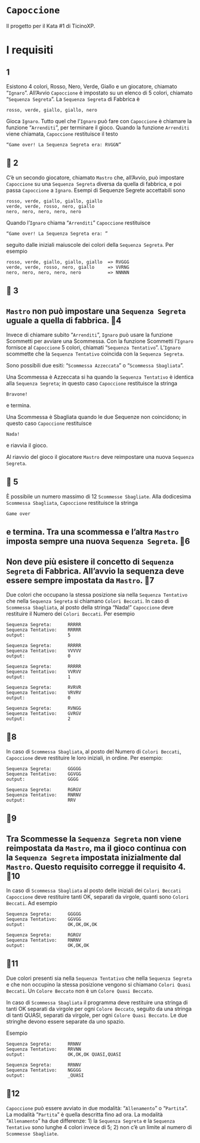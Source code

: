 `Capoccione`
==========

Il progetto per il Kata #1 di TicinoXP.


I requisiti
===========



1
-

Esistono 4 colori, Rosso, Nero, Verde, Giallo e un giocatore, chiamato “`Ignaro`”.
All’Avvio `Capoccione` è impostato su un elenco di 5 colori, chiamato “`Sequenza Segreta`”.
La `Sequenza Segreta` di Fabbrica è

```
rosso, verde, giallo, giallo, nero
```

Gioca `Ignaro`.
Tutto quel che l’`Ignaro` può fare con `Capoccione` è chiamare la funzione “`Arrenditi`”, per terminare il gioco.
Quando la funzione `Arrenditi` viene chiamata, `Capoccione` restituisce il testo

```
“Game over! La Sequenza Segreta era: RVGGN”
```


2
-

C’è un secondo giocatore, chiamato `Mastro` che, all’Avvio, può impostare `Capoccione` su una `Sequenza Segreta` diversa da quella di fabbrica, e poi passa `Capoccione` a `Ignaro`.
Esempi di Sequenze Segrete accettabili sono 

```
rosso, verde, giallo, giallo, giallo
verde, verde, rosso, nero, giallo
nero, nero, nero, nero, nero
```

Quando l’`Ignaro` chiama “`Arrenditi`” `Capoccione` restituisce

```
“Game over! La Sequenza Segreta era: ”
```

seguito dalle iniziali maiuscole dei colori della `Sequenza Segreta`. Per esempio 

```
rosso, verde, giallo, giallo, giallo  => RVGGG
verde, verde, rosso, nero, giallo     => VVRNG
nero, nero, nero, nero, nero          => NNNNN
```

3
-

`Mastro` non può impostare una `Sequenza Segreta` uguale a quella di fabbrica.
4
-

Invece di chiamare subito “`Arrenditi`”, `Ignaro` può usare la funzione Scommetti per avviare una Scommessa.
Con la funzione Scommetti l’`Ignaro` fornisce al `Capoccione` 5 colori, chiamati “`Sequenza Tentativo`”. L’`Ignaro` scommette che la `Sequenza Tentativo` coincida con la `Sequenza Segreta`.

Sono possibili due esiti: “`Scommessa Azzeccata`” o “`Scommessa Sbagliata`”.

Una Scommessa è Azzeccata si ha quando la `Sequenza Tentativo` è identica alla `Sequenza Segreta`; in questo caso `Capoccione` restituisce la stringa 

```
Bravone!
```

 e termina. 

Una Scommessa è Sbagliata quando  le due Sequenze non coincidono; in questo caso `Capoccione` restituisce 

```
Nada!
```

e riavvia il gioco.

Al riavvio del gioco il giocatore `Mastro` deve reimpostare una nuova `Sequenza Segreta`. 


5
-

È possibile un numero massimo di 12 `Scommesse Sbagliate`.
Alla dodicesima `Scommessa Sbagliata`, `Capoccione` restituisce la stringa 

```
Game over
```

e termina. 
Tra una scommessa e l’altra `Mastro` imposta sempre una nuova `Sequenza Segreta`.
6
-

Non deve più esistere il concetto di `Sequenza Segreta` di Fabbrica. All’avvio la sequenza deve essere sempre impostata da `Mastro`.
7
-

Due colori che occupano la stessa posizione sia nella `Sequenza Tentativo` che nella `Sequenza Segreta` si chiamano `Colori Beccati`.
In caso di `Scommessa Sbagliata`, al posto della stringa “Nada!” `Capoccione` deve restituire  il Numero dei `Colori Beccati`. Per esempio

```
Sequenza Segreta:      RRRRR
Sequenza Tentativo:    RRRRR
output:                5

Sequenza Segreta:      RRRRR
Sequenza Tentativo:    VVVVV
output:                0

Sequenza Segreta:      RRRRR
Sequenza Tentativo:    VVRVV
output:                1

Sequenza Segreta:      RVRVR
Sequenza Tentativo:    VRVRV
output:                0

Sequenza Segreta:      RVNGG
Sequenza Tentativo:    GVRGV
output:                2
```

8
-

In caso di `Scommessa Sbagliata`, al posto del Numero di `Colori Beccati`, `Capoccione` deve restituire le loro iniziali, in ordine. Per esempio:

```
Sequenza Segreta:      GGGGG
Sequenza Tentativo:    GGVGG
output:                GGGG

Sequenza Segreta:      RGRGV
Sequenza Tentativo:    RNRNV
output:                RRV
```

9
-

Tra Scommesse la `Sequenza Segreta` non viene reimpostata da `Mastro`, ma il gioco continua con la `Sequenza Segreta` impostata inizialmente dal `Mastro`.
Questo requisito corregge il requisito 4.
10
--

In caso di `Scommessa Sbagliata` al posto delle iniziali dei `Colori Beccati` `Capoccione` deve restituire tanti OK, separati da virgole, quanti sono `Colori Beccati`. Ad esempio


```
Sequenza Segreta:      GGGGG
Sequenza Tentativo:    GGVGG
output:                OK,OK,OK,OK

Sequenza Segreta:      RGRGV
Sequenza Tentativo:    RNRNV
output:                OK,OK,OK
```

11
--

Due colori presenti sia nella `Sequenza Tentativo` che nella `Sequenza Segreta` e che non occupino la stessa posizione vengono si chiamano `Colori Quasi Beccati`. Un `Colore Beccato` non è un `Colore Quasi Beccato`.

In caso di `Scommessa Sbagliata` il programma deve restituire una stringa di tanti OK separati da virgole per ogni `Colore Beccato`, seguito da una stringa di tanti QUASI, separati da virgole, per ogni `Colore Quasi Beccato`. Le due stringhe devono essere separate da uno spazio.

Esempio


```
Sequenza Segreta:      RRNNV
Sequenza Tentativo:    RRVNN
output:                OK,OK,OK QUASI,QUASI

Sequenza Segreta:      RRNNV
Sequenza Tentativo:    NGGGG
output:                _QUASI
```
12
--

`Capoccione` può essere avviato in due modalità: “`Allenamento`” o “`Partita`”. La modalità “`Partita`” è quella descritta fino ad ora. La modalità “`Allenamento`” ha due differenze: 1) la `Sequenza Segreta` e la `Sequenza Tentativo` sono lunghe 4 colori invece di 5; 2) non c’è un limite al numero di `Scommesse Sbagliate`.
 


